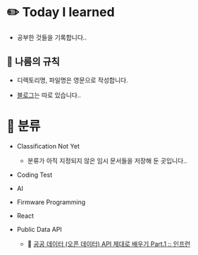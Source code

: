 # ✏️ Today I learned

- 공부한 것들을 기록합니다..

## 👀 나름의 규칙

- 디렉토리명, 파일명은 영문으로 작성합니다.

- [블로그](https://velog.io/@yewon0804)는 따로 있습니다..

# 🌻 분류

- Classification Not Yet

    - 분류가 아직 지정되지 않은 임시 문서들을 저장해 둔 곳입니다..

- Coding Test

- AI

- Firmware Programming

- React

- Public Data API

    - 🔗 [공공 데이터 (오픈 데이터) API 제대로 배우기 Part.1 :: 인프런](https://www.inflearn.com/course/%EA%B3%B5%EA%B3%B5%EB%8D%B0%EC%9D%B4%ED%84%B0-api-1#reviews)
